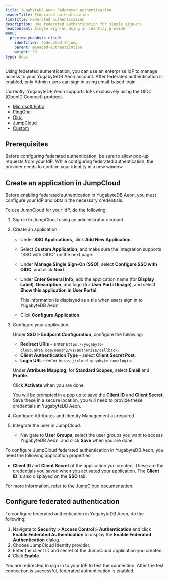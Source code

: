 ```yaml
---
title: YugabyteDB Aeon Federated authentication
headerTitle: Federated authentication
linkTitle: Federated authentication
description: Use federated authentication for single sign-on.
headContent: Single sign-on using an identity provider
menu:
  preview_yugabyte-cloud:
    identifier: federated-2-jump
    parent: managed-authentication
    weight: 20
type: docs
---
```


Using federated authentication, you can use an enterprise IdP to manage access to your YugabyteDB Aeon account. After federated authentication is enabled, only Admin users can sign in using email-based login.

Currently, YugabyteDB Aeon supports IdPs exclusively using the OIDC (OpenID Connect) protocol.

<ul class="nav nav-tabs-alt nav-tabs-yb">
  <li>
    <a href="../federated-entra/" class="nav-link">
      Microsoft Entra
    </a>
  </li>

  <li>
    <a href="../federated-ping/" class="nav-link">
      PingOne
    </a>
  </li>

  <li>
    <a href="../federated-okta/" class="nav-link">
      Okta
    </a>
  </li>

  <li>
    <a href="../federated-jump/" class="nav-link active">
      JumpCloud
    </a>
  </li>

  <li>
    <a href="../federated-custom/" class="nav-link">
      Custom
    </a>
  </li>

</ul>

## Prerequisites

Before configuring federated authentication, be sure to allow pop-up requests from your IdP. While configuring federated authentication, the provider needs to confirm your identity in a new window.

## Create an application in JumpCloud

Before enabling federated authentication in YugabyteDB Aeon, you must configure your IdP and obtain the necessary credentials.

To use JumpCloud for your IdP, do the following:

1. Sign in to JumpCloud using an administrator account.

1. Create an application.

    - Under **SSO Applications**, click **Add New Application**.
    - Select **Custom Application**, and make sure the integration supports "SSO with OIDC" on the next page.
    - Under **Manage Single Sign-On (SSO)**, select **Configure SSO with OIDC**, and click **Next**.
    - Under **Enter General Info**, add the application name (for **Display Label**), **Description**, and logo (for **User Portal Image**), and select **Show this application in User Portal**.

      This information is displayed as a tile when users sign in to YugabyteDB Aeon.

    - Click **Configure Application**.

1. Configure your application.

    Under **SSO > Endpoint Configuration**, configure the following:

    - **Redirect URIs** - enter `https://yugabyte-cloud.okta.com/oauth2/v1/authorize/callback`.
    - **Client Authentication Type** - select **Client Secret Post**.
    - **Login URL** - enter `https://cloud.yugabyte.com/login`.

    Under **Attribute Mapping**, for **Standard Scopes**, select **Email** and **Profile**.

    Click **Activate** when you are done.

    You will be prompted in a pop up to save the **Client ID** and **Client Secret**. Save these in a secure location, you will need to provide these credentials in YugabyteDB Aeon.

1. Configure Attributes and Identity Management as required.

1. Integrate the user in JumpCloud.

    - Navigate to **User Groups**, select the user groups you want to access YugabyteDB Aeon, and click **Save** when you are done.

To configure JumpCloud federated authentication in YugabyteDB Aeon, you need the following application properties:

- **Client ID** and **Client Secret** of the application you created. These are the credentials you saved when you activated your application. The **Client ID** is also displayed on the **SSO** tab.

For more information, refer to the [JumpCloud](https://jumpcloud.com/support/sso-with-oidc) documentation.

## Configure federated authentication

To configure federated authentication in YugabyteDB Aeon, do the following:

1. Navigate to **Security > Access Control > Authentication** and click **Enable Federated Authentication** to display the **Enable Federated Authentication** dialog.
1. Choose JumpCloud identity provider.
1. Enter the client ID and secret of the JumpCloud application you created.
1. Click **Enable**.

You are redirected to sign in to your IdP to test the connection. After the test connection is successful, federated authentication is enabled.
